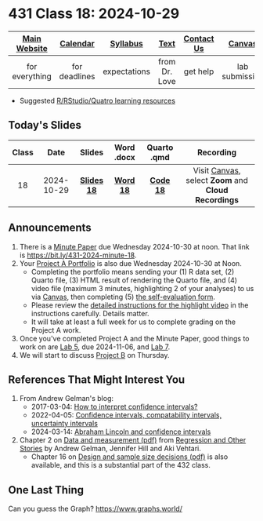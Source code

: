 # 431 Class 18: 2024-10-29

[Main Website](https://thomaselove.github.io/431-2024/) | [Calendar](https://thomaselove.github.io/431-2024/calendar.html) | [Syllabus](https://thomaselove.github.io/431-syllabus-2024/) | [Text](https://thomaselove.github.io/431-book/) | [Contact Us](https://thomaselove.github.io/431-2024/contact.html) | [Canvas](https://canvas.case.edu) | [Data and Code](https://github.com/THOMASELOVE/431-data)
:-----------: | :--------------: | :----------: | :---------: | :-------------: | :-----------: | :------------:
for everything | for deadlines | expectations | from Dr. Love | get help | lab submission | for downloads

- Suggested [R/RStudio/Quatro learning resources](https://thomaselove.github.io/431-2024/resources.html)

## Today's Slides

Class | Date | Slides | Word .docx | Quarto .qmd | Recording
:---: | :--------: | :------: | :------: | :------: | :-------------:
18 | 2024-10-29 | **[Slides 18](https://thomaselove.github.io/431-slides-2024/class18.html)** | **[Word 18](https://thomaselove.github.io/431-slides-2024/class18w.docx)** | **[Code 18](https://github.com/THOMASELOVE/431-slides-2024/blob/main/class18.qmd)** | Visit [Canvas](https://canvas.case.edu/), select **Zoom** and **Cloud Recordings**

## Announcements

1. There is a [Minute Paper](https://bit.ly/431-2024-minute-18) due Wednesday 2024-10-30 at noon. That link is <https://bit.ly/431-2024-minute-18>.
2. Your [Project A Portfolio](https://thomaselove.github.io/431-projectA-2024/) is also due Wednesday 2024-10-30 at Noon.
    - Completing the portfolio means sending your (1) R data set, (2) Quarto file, (3) HTML result of rendering the Quarto file, and (4) video file (maximum 3 minutes, highlighting 2 of your analyses) to us via [Canvas](https://canvas.case.edu), then completing (5) [the self-evaluation form](https://bit.ly/431-projectA-self-evaluation-2024).
    - Please review the [detailed instructions for the highlight video](https://thomaselove.github.io/431-projectA-2024/portfolio.html#the-highlight-video) in the instructions carefully. Details matter.
    - It will take at least a full week for us to complete grading on the Project A work.
3. Once you've completed Project A and the Minute Paper, good things to work on are [Lab 5](https://github.com/THOMASELOVE/431-labs-2024/tree/main/lab5), due 2024-11-06, and [Lab 7](https://github.com/THOMASELOVE/431-labs-2024/tree/main/lab7).
4. We will start to discuss [Project B](https://thomaselove.github.io/431-projectB-2024/) on Thursday.

## References That Might Interest You

1. From Andrew Gelman's blog:
    - 2017-03-04: [How to interpret confidence intervals?](https://statmodeling.stat.columbia.edu/2017/03/04/interpret-confidence-intervals/)
    - 2022-04-05: [Confidence intervals, compatability intervals, uncertainty intervals](https://statmodeling.stat.columbia.edu/2022/04/05/confidence-intervals-compatability-intervals-uncertainty-intervals/)
    - 2024-03-14: [Abraham Lincoln and confidence intervals](https://statmodeling.stat.columbia.edu/2024/03/14/abraham-lincoln-and-confidence-intervals/)
2. Chapter 2 on [Data and measurement (pdf)](https://statmodeling.stat.columbia.edu/wp-content/uploads/2021/01/raos_chapter2.pdf) from [Regression and Other Stories](https://avehtari.github.io/ROS-Examples/) by Andrew Gelman, Jennifer Hill and Aki Vehtari.
    - Chapter 16 on [Design and sample size decisions (pdf)](https://statmodeling.stat.columbia.edu/wp-content/uploads/2021/01/raos_chapter16.pdf) is also available, and this is a substantial part of the 432 class.

## One Last Thing

Can you guess the Graph? <https://www.graphs.world/>
